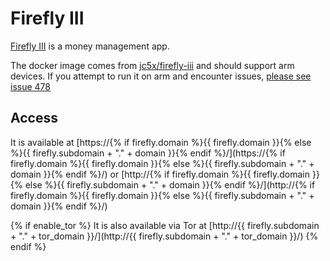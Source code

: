 # Firefly III

[Firefly III](https://firefly-iii.org/) is a money management app.

The docker image comes from [jc5x/firefly-iii](https://hub.docker.com/r/jc5x/firefly-iii) and should support arm devices.
If you attempt to run it on arm and encounter issues,
[please see issue 478](https://gitlab.com/NickBusey/HomelabOS/-/issues/478)

## Access

It is available at [https://{% if firefly.domain %}{{ firefly.domain }}{% else %}{{ firefly.subdomain + "." + domain }}{% endif %}/](https://{% if firefly.domain %}{{ firefly.domain }}{% else %}{{ firefly.subdomain + "." + domain }}{% endif %}/) or [http://{% if firefly.domain %}{{ firefly.domain }}{% else %}{{ firefly.subdomain + "." + domain }}{% endif %}/](http://{% if firefly.domain %}{{ firefly.domain }}{% else %}{{ firefly.subdomain + "." + domain }}{% endif %}/)

{% if enable_tor %}
It is also available via Tor at [http://{{ firefly.subdomain + "." + tor_domain }}/](http://{{ firefly.subdomain + "." + tor_domain }}/)
{% endif %}
